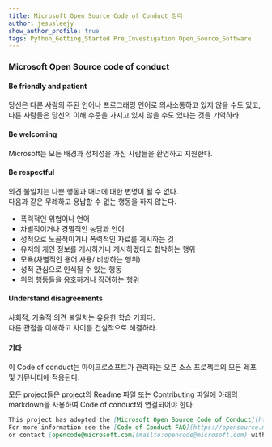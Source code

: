 ```yaml
---
title: Microsoft Open Source Code of Conduct 정리
author: jesusleejy
show_author_profile: true
tags: Python_Getting_Started Pre_Investigation Open_Source_Software
---
```


### Microsoft Open Source code of conduct

#### Be friendly and patient 
당신은 다른 사람의 주된 언어나 프로그래밍 언어로 의사소통하고 있지 않을 수도 있고,  
다른 사람들은 당신의 이해 수준을 가지고 있지 않을 수도 있다는 것을 기억하라.

#### Be welcoming
Microsoft는 모든 배경과 정체성을 가진 사람들을 환영하고 지원한다.

#### Be respectful
의견 불일치는 나쁜 행동과 매너에 대한 변명이 될 수 없다.  
다음과 같은 무례하고 용납할 수 없는 행동을 하지 않는다.  
- 폭력적인 위협이나 언어  
- 차별적이거나 경멸적인 농담과 언어  
- 성적으로 노골적이거나 폭력적인 자료를 게시하는 것  
- 유저의 개인 정보를 게시하거나 게시하겠다고 협박하는 행위  
- 모욕(차별적인 용어 사용/ 비방하는 행위)  
- 성적 관심으로 인식될 수 있는 행동  
- 위의 행동들을 옹호하거나 장려하는 행위

#### Understand disagreements
사회적, 기술적 의견 불일치는 유용한 학습 기회다.  
다른 관점을 이해하고 차이를 건설적으로 해결하라.

#### 기타
이 Code of conduct는 마이크로소프트가 관리하는 오픈 소스 프로젝트의 모든 레포 및 커뮤니티에 적용된다.

모든 project들은 project의 Readme 파일 또는 Contributing 파일에 아래의 markdown을 사용하여 Code of conduct와 연결되어야 한다.

```markdown
This project has adopted the [Microsoft Open Source Code of Conduct](https://opensource.microsoft.com/codeofconduct/). 
For more information see the [Code of Conduct FAQ](https://opensource.microsoft.com/codeofconduct/faq/) 
or contact [opencode@microsoft.com](mailto:opencode@microsoft.com) with any additional questions or comments.
```
